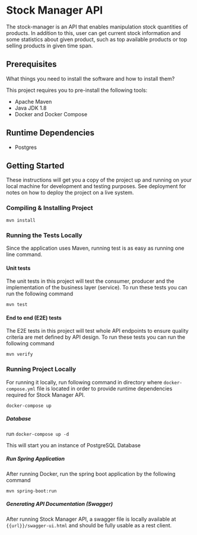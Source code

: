 # Stock Manager API
The stock-manager is an API that enables manipulation stock quantities of products. In addition to this, user can get current stock information and some statistics about given product, such as top available products or top selling products in given time span.

## Prerequisites
What things you need to install the software and how to install them?

This project requires you to pre-install the following tools:

- Apache Maven
- Java JDK 1.8
- Docker and Docker Compose

## Runtime Dependencies
* Postgres

    
## Getting Started
These instructions will get you a copy of the project up and running on your local machine for development and testing purposes. See deployment for notes on how to deploy the project on a live system.

### Compiling & Installing Project
    
```
mvn install
```

### Running the Tests Locally
Since the application uses Maven, running test is as easy as running one line command.

#### Unit tests
The unit tests in this project will test the consumer, producer and the implementation of the business layer (service). To run these tests you can run the following command

```
mvn test
```

#### End to end (E2E) tests
The E2E tests in this project will test whole API endpoints to ensure quality criteria are met defined by API design. To run these tests you can run the following command

```
mvn verify
```

### Running Project Locally
For running it locally, run following command in directory where `docker-compose.yml` file is located in order to provide runtime dependencies required for Stock Manager API.

``` 
docker-compose up
```

##### Database
run ```docker-compose up -d```

This will start you an instance of PostgreSQL Database


##### Run Spring Application
After running Docker, run the spring boot application by the following command 

```
mvn spring-boot:run
```

##### Generating API Documentation (Swagger)
After running Stock Manager API, a swagger file is locally available at ```{{url}}/swagger-ui.html``` and should be fully usable as a rest client.




